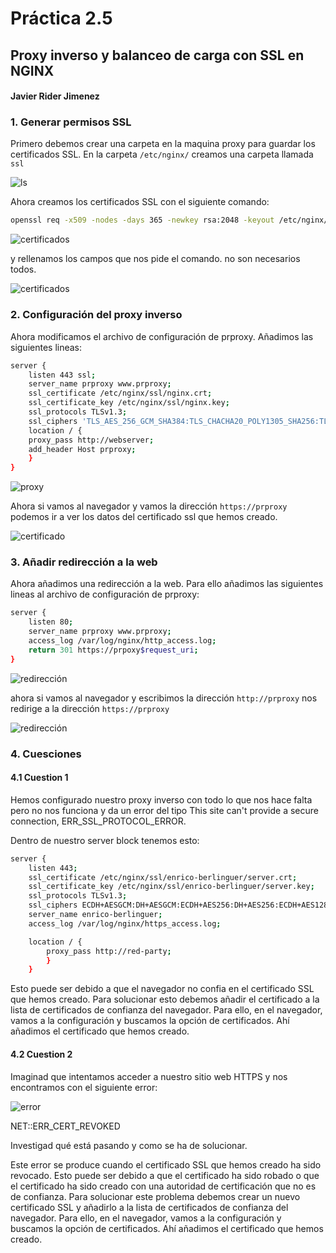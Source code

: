 # Práctica 2.5
## Proxy inverso y balanceo de carga con SSL en NGINX
#### Javier Rider Jimenez

### 1. Generar permisos SSL

Primero debemos crear una carpeta en la maquina proxy para guardar los certificados SSL. En la carpeta `/etc/nginx/` creamos una carpeta llamada `ssl` 

![ls](Imagenes/screenshot.1.jpg)

Ahora creamos los certificados SSL con el siguiente comando:

```bash
openssl req -x509 -nodes -days 365 -newkey rsa:2048 -keyout /etc/nginx/ssl/nginx.key -out /etc/nginx/ssl/nginx.crt
```

![certificados](Imagenes/screenshot.2.jpg)

y rellenamos los campos que nos pide el comando. no son necesarios todos.

![certificados](Imagenes/screenshot.3.jpg)


### 2. Configuración del proxy inverso

Ahora modificamos el archivo de configuración de prproxy. Añadimos las siguientes lineas:

```bash
server { 
    listen 443 ssl; 
    server_name prproxy www.prproxy; 
    ssl_certificate /etc/nginx/ssl/nginx.crt; 
    ssl_certificate_key /etc/nginx/ssl/nginx.key; 
    ssl_protocols TLSv1.3;
    ssl_ciphers 'TLS_AES_256_GCM_SHA384:TLS_CHACHA20_POLY1305_SHA256:TLS_AES_128_GCM_SHA256:ECDHE-RSA-AES256-GCM-SHA384:ECDHE-RSA-CHACHA20-POLY1305:ECDHE-RSA-AES128-GCM-SHA256';
    location / { 
    proxy_pass http://webserver; 
    add_header Host prproxy;
    } 
} 
```

![proxy](Imagenes/screenshot.4.jpg)

Ahora si vamos al navegador y vamos la dirección `https://prproxy` podemos ir a ver los datos del certificado ssl que hemos creado.

![certificado](Imagenes/screenshot.5.jpg)

### 3. Añadir redirección a la web

Ahora añadimos una redirección a la web. Para ello añadimos las siguientes lineas al archivo de configuración de prproxy:

```bash
server { 
    listen 80; 
    server_name prproxy www.prproxy; 
    access_log /var/log/nginx/http_access.log;
    return 301 https://prpoxy$request_uri; 
} 
```

![redirección](Imagenes/screenshot.6.jpg)

ahora si vamos al navegador y escribimos la dirección `http://prproxy` nos redirige a la dirección `https://prproxy`

![redirección](Imagenes/screenshot.7.jpg)

### 4. Cuesciones
#### 4.1 Cuestion 1
Hemos configurado nuestro proxy inverso con todo lo que nos hace falta pero no nos funciona y da un error del tipo This site can't provide a secure connection, ERR_SSL_PROTOCOL_ERROR.

Dentro de nuestro server block tenemos esto:
```bash
server {
    listen 443;
    ssl_certificate /etc/nginx/ssl/enrico-berlinguer/server.crt;
    ssl_certificate_key /etc/nginx/ssl/enrico-berlinguer/server.key;
    ssl_protocols TLSv1.3;
    ssl_ciphers ECDH+AESGCM:DH+AESGCM:ECDH+AES256:DH+AES256:ECDH+AES128:DH+AES:ECDH+3DES:DH+3DES:RSA+AESGCM:RSA+AES:RSA+3DES:!aNULL:!MD5:!DSS;
    server_name enrico-berlinguer;
    access_log /var/log/nginx/https_access.log;

    location / {
        proxy_pass http://red-party;
        }
    }
```

Esto puede ser debido a que el navegador no confia en el certificado SSL que hemos creado. Para solucionar esto debemos añadir el certificado a la lista de certificados de confianza del navegador. Para ello, en el navegador, vamos a la configuración y buscamos la opción de certificados. Ahí añadimos el certificado que hemos creado.






#### 4.2 Cuestion 2
Imaginad que intentamos acceder a nuestro sitio web HTTPS y nos encontramos con el siguiente error:

![error](Imagenes/screenshot.8.jpg)

NET::ERR_CERT_REVOKED

Investigad qué está pasando y como se ha de solucionar.

Este error se produce cuando el certificado SSL que hemos creado ha sido revocado. Esto puede ser debido a que el certificado ha sido robado o que el certificado ha sido creado con una autoridad de certificación que no es de confianza. Para solucionar este problema debemos crear un nuevo certificado SSL y añadirlo a la lista de certificados de confianza del navegador. Para ello, en el navegador, vamos a la configuración y buscamos la opción de certificados. Ahí añadimos el certificado que hemos creado.


